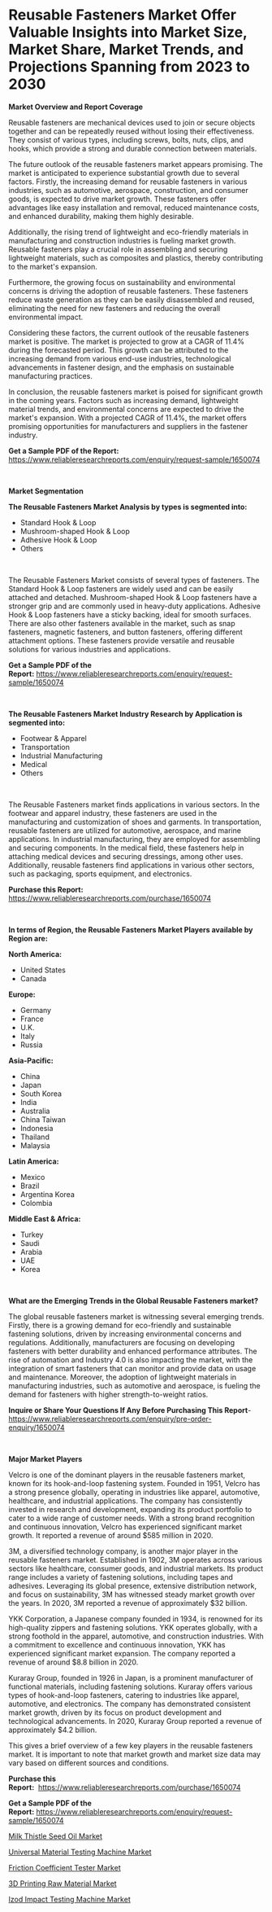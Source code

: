 <p><h1>Reusable Fasteners Market Offer Valuable Insights into Market Size, Market Share, Market Trends, and Projections Spanning from 2023 to 2030</h1></p><p><strong>Market Overview and Report Coverage</strong></p>
<p><p>Reusable fasteners are mechanical devices used to join or secure objects together and can be repeatedly reused without losing their effectiveness. They consist of various types, including screws, bolts, nuts, clips, and hooks, which provide a strong and durable connection between materials.</p><p>The future outlook of the reusable fasteners market appears promising. The market is anticipated to experience substantial growth due to several factors. Firstly, the increasing demand for reusable fasteners in various industries, such as automotive, aerospace, construction, and consumer goods, is expected to drive market growth. These fasteners offer advantages like easy installation and removal, reduced maintenance costs, and enhanced durability, making them highly desirable.</p><p>Additionally, the rising trend of lightweight and eco-friendly materials in manufacturing and construction industries is fueling market growth. Reusable fasteners play a crucial role in assembling and securing lightweight materials, such as composites and plastics, thereby contributing to the market's expansion.</p><p>Furthermore, the growing focus on sustainability and environmental concerns is driving the adoption of reusable fasteners. These fasteners reduce waste generation as they can be easily disassembled and reused, eliminating the need for new fasteners and reducing the overall environmental impact.</p><p>Considering these factors, the current outlook of the reusable fasteners market is positive. The market is projected to grow at a CAGR of 11.4% during the forecasted period. This growth can be attributed to the increasing demand from various end-use industries, technological advancements in fastener design, and the emphasis on sustainable manufacturing practices.</p><p>In conclusion, the reusable fasteners market is poised for significant growth in the coming years. Factors such as increasing demand, lightweight material trends, and environmental concerns are expected to drive the market's expansion. With a projected CAGR of 11.4%, the market offers promising opportunities for manufacturers and suppliers in the fastener industry.</p></p>
<p><strong>Get a Sample PDF of the Report:</strong> <a href="https://www.reliableresearchreports.com/enquiry/request-sample/1650074">https://www.reliableresearchreports.com/enquiry/request-sample/1650074</a></p>
<p>&nbsp;</p>
<p><strong>Market Segmentation</strong></p>
<p><strong>The Reusable Fasteners Market Analysis by types is segmented into:</strong></p>
<p><ul><li>Standard Hook & Loop</li><li>Mushroom-shaped Hook & Loop</li><li>Adhesive Hook & Loop</li><li>Others</li></ul></p>
<p>&nbsp;</p>
<p><p>The Reusable Fasteners Market consists of several types of fasteners. The Standard Hook & Loop fasteners are widely used and can be easily attached and detached. Mushroom-shaped Hook & Loop fasteners have a stronger grip and are commonly used in heavy-duty applications. Adhesive Hook & Loop fasteners have a sticky backing, ideal for smooth surfaces. There are also other fasteners available in the market, such as snap fasteners, magnetic fasteners, and button fasteners, offering different attachment options. These fasteners provide versatile and reusable solutions for various industries and applications.</p></p>
<p><strong>Get a Sample PDF of the Report:</strong>&nbsp;<a href="https://www.reliableresearchreports.com/enquiry/request-sample/1650074">https://www.reliableresearchreports.com/enquiry/request-sample/1650074</a></p>
<p>&nbsp;</p>
<p><strong>The Reusable Fasteners Market Industry Research by Application is segmented into:</strong></p>
<p><ul><li>Footwear & Apparel</li><li>Transportation</li><li>Industrial Manufacturing</li><li>Medical</li><li>Others</li></ul></p>
<p>&nbsp;</p>
<p><p>The Reusable Fasteners market finds applications in various sectors. In the footwear and apparel industry, these fasteners are used in the manufacturing and customization of shoes and garments. In transportation, reusable fasteners are utilized for automotive, aerospace, and marine applications. In industrial manufacturing, they are employed for assembling and securing components. In the medical field, these fasteners help in attaching medical devices and securing dressings, among other uses. Additionally, reusable fasteners find applications in various other sectors, such as packaging, sports equipment, and electronics.</p></p>
<p><strong>Purchase this Report:</strong>&nbsp; <a href="https://www.reliableresearchreports.com/purchase/1650074">https://www.reliableresearchreports.com/purchase/1650074</a></p>
<p>&nbsp;</p>
<p><strong>In terms of Region, the Reusable Fasteners Market Players available by Region are:</strong></p>
<p>
    <p> <strong> North America: </strong>
        <ul>
            <li>United States</li>
            <li>Canada</li>
        </ul>
        </p> 
    <p> <strong> Europe: </strong>
        <ul>
            <li>Germany</li>
            <li>France</li>
            <li>U.K.</li>
            <li>Italy</li>
            <li>Russia</li>
        </ul>
        </p> 
    <p> <strong> Asia-Pacific: </strong>
        <ul>
            <li>China</li>
            <li>Japan</li>
            <li>South Korea</li>
            <li>India</li>
            <li>Australia</li>
            <li>China Taiwan</li>
            <li>Indonesia</li>
            <li>Thailand</li>
            <li>Malaysia</li>
        </ul>
        </p> 
    <p> <strong> Latin America: </strong>
        <ul>
            <li>Mexico</li>
            <li>Brazil</li>
            <li>Argentina Korea</li>
            <li>Colombia</li>
        </ul>
        </p> 
    <p> <strong> Middle East & Africa: </strong>
        <ul>
            <li>Turkey</li>
            <li>Saudi</li>
            <li>Arabia</li>
            <li>UAE</li>
            <li>Korea</li>
        </ul>
    </p>
    </p>
<p>&nbsp;</p>
<p><strong>What are the Emerging Trends in the Global Reusable Fasteners market?</strong></p>
<p><p>The global reusable fasteners market is witnessing several emerging trends. Firstly, there is a growing demand for eco-friendly and sustainable fastening solutions, driven by increasing environmental concerns and regulations. Additionally, manufacturers are focusing on developing fasteners with better durability and enhanced performance attributes. The rise of automation and Industry 4.0 is also impacting the market, with the integration of smart fasteners that can monitor and provide data on usage and maintenance. Moreover, the adoption of lightweight materials in manufacturing industries, such as automotive and aerospace, is fueling the demand for fasteners with higher strength-to-weight ratios.</p></p>
<p><strong>Inquire or Share Your Questions If Any Before Purchasing This Report</strong>- <a href="https://www.reliableresearchreports.com/enquiry/pre-order-enquiry/1650074">https://www.reliableresearchreports.com/enquiry/pre-order-enquiry/1650074</a></p>
<p>&nbsp;</p>
<p><strong>Major Market Players</strong></p>
<p><p>Velcro is one of the dominant players in the reusable fasteners market, known for its hook-and-loop fastening system. Founded in 1951, Velcro has a strong presence globally, operating in industries like apparel, automotive, healthcare, and industrial applications. The company has consistently invested in research and development, expanding its product portfolio to cater to a wide range of customer needs. With a strong brand recognition and continuous innovation, Velcro has experienced significant market growth. It reported a revenue of around $585 million in 2020.</p><p>3M, a diversified technology company, is another major player in the reusable fasteners market. Established in 1902, 3M operates across various sectors like healthcare, consumer goods, and industrial markets. Its product range includes a variety of fastening solutions, including tapes and adhesives. Leveraging its global presence, extensive distribution network, and focus on sustainability, 3M has witnessed steady market growth over the years. In 2020, 3M reported a revenue of approximately $32 billion.</p><p>YKK Corporation, a Japanese company founded in 1934, is renowned for its high-quality zippers and fastening solutions. YKK operates globally, with a strong foothold in the apparel, automotive, and construction industries. With a commitment to excellence and continuous innovation, YKK has experienced significant market expansion. The company reported a revenue of around $8.8 billion in 2020.</p><p>Kuraray Group, founded in 1926 in Japan, is a prominent manufacturer of functional materials, including fastening solutions. Kuraray offers various types of hook-and-loop fasteners, catering to industries like apparel, automotive, and electronics. The company has demonstrated consistent market growth, driven by its focus on product development and technological advancements. In 2020, Kuraray Group reported a revenue of approximately $4.2 billion.</p><p>This gives a brief overview of a few key players in the reusable fasteners market. It is important to note that market growth and market size data may vary based on different sources and conditions.</p></p>
<p><strong>Purchase this Report:</strong>&nbsp;&nbsp;<a href="https://www.reliableresearchreports.com/purchase/1650074">https://www.reliableresearchreports.com/purchase/1650074</a></p>
<p></p>
<p><strong>Get a Sample PDF of the Report:</strong>&nbsp;<a href="https://www.reliableresearchreports.com/enquiry/request-sample/1650074">https://www.reliableresearchreports.com/enquiry/request-sample/1650074</a></p>
<p><p><a href="https://github.com/dziulagalemab/Market-Research-Report-List-1/blob/main/milk-thistle-seed-oil-market.md">Milk Thistle Seed Oil Market</a></p><p><a href="https://medium.com/@pair.holy.proof/universal-material-testing-machine-market-focuses-on-market-share-size-and-projected-forecast-till-7f4d38b0cb78">Universal Material Testing Machine Market</a></p><p><a href="https://medium.com/@fire.honor.safe/friction-coefficient-tester-market-analysis-its-cagr-market-segmentation-and-global-industry-caf4d8af2094">Friction Coefficient Tester Market</a></p><p><a href="https://github.com/jonneygiverf/Market-Research-Report-List-1/blob/main/3d-printing-raw-material-market.md">3D Printing Raw Material Market</a></p><p><a href="https://medium.com/@lap.snake.again/izod-impact-testing-machine-market-trends-and-market-analysis-forecasted-for-period-2023-2030-4219e484458c">Izod Impact Testing Machine Market</a></p></p>